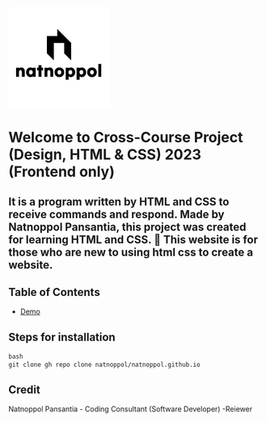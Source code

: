 ![banner img](https://github.com/natnoppol/portfolio-webpage/blob/main/image/portfolio-logo.png)
# Welcome to Cross-Course Project (Design, HTML & CSS) 2023 (Frontend only)

## It is a program written by HTML and CSS to receive commands and respond. Made by Natnoppol Pansantia, this project was created for learning  HTML and CSS.  💖 This website is for those who are new to using html css  to create a website.


## Table of Contents
- [Demo](https://natnoppol.github.io/)



## Steps for installation

```
bash
git clone gh repo clone natnoppol/natnoppol.github.io

```

## Credit
Natnoppol Pansantia - Coding Consultant (Software Developer)
-Reiewer
 
